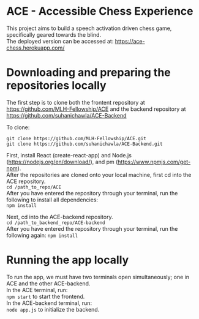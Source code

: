 # ACE - Accessible Chess Experience

This project aims to build a speech activation driven chess game, specifically geared towards the blind.  
The deployed version can be accessed at: https://ace-chess.herokuapp.com/
  
# Downloading and preparing the repositories locally

The first step is to clone both the frontent repository at https://github.com/MLH-Fellowship/ACE and the backend repository at https://github.com/suhanichawla/ACE-Backend
  
To clone:  

`git clone https://github.com/MLH-Fellowship/ACE.git`  
`git clone https://github.com/suhanichawla/ACE-Backend.git`  

  
First, install React (create-react-app) and Node.js (https://nodejs.org/en/download/), and pm (https://www.npmjs.com/get-npm).  
After the repositories are cloned onto your local machine, first cd into the ACE repository.  
`cd /path_to_repo/ACE`  
After you have entered the repository through your terminal, run the following to install all dependencies:  
`npm install`  
  
Next, cd into the ACE-backend repository.  
`cd /path_to_backend_repo/ACE-backend`  
After you have entered the repository through your terminal, run the following again:
`npm install`  

# Running the app locally
To run the app, we must have two terminals open simultaneously; one in ACE and the other ACE-backend.  
In the ACE terminal, run:  
`npm start` to start the frontend.  
In the ACE-backend terminal, run:  
`node app.js` to initialize the backend.  
